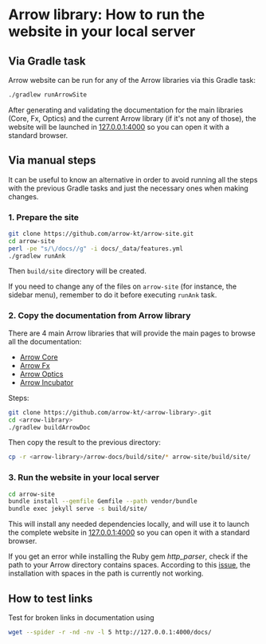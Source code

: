 # Arrow library: How to run the website in your local server

## Via Gradle task

Arrow website can be run for any of the Arrow libraries via this Gradle task:

```sh
./gradlew runArrowSite
```

After generating and validating the documentation for the main libraries (Core, Fx, Optics) and the current Arrow library (if it's not any of those), the website will be launched in [127.0.0.1:4000](http://127.0.0.1:4000) so you can open it with a standard browser.

## Via manual steps

It can be useful to know an alternative in order to avoid running all the steps with the previous Gradle tasks and just the necessary ones when making changes.

### 1. Prepare the site

```sh
git clone https://github.com/arrow-kt/arrow-site.git
cd arrow-site
perl -pe "s/\/docs//g" -i docs/_data/features.yml
./gradlew runAnk
```

Then `build/site` directory will be created.

If you need to change any of the files on `arrow-site` (for instance, the sidebar menu), remember to do it before executing `runAnk` task.

### 2. Copy the documentation from Arrow library

There are 4 main Arrow libraries that will provide the main pages to browse all the documentation:

* [Arrow Core](https://github.com/arrow-kt/arrow-core)
* [Arrow Fx](https://github.com/arrow-kt/arrow-fx)
* [Arrow Optics](https://github.com/arrow-kt/arrow-optics)
* [Arrow Incubator](https://github.com/arrow-kt/arrow-incubator)

Steps:

```sh
git clone https://github.com/arrow-kt/<arrow-library>.git
cd <arrow-library>
./gradlew buildArrowDoc
```

Then copy the result to the previous directory:

```sh
cp -r <arrow-library>/arrow-docs/build/site/* arrow-site/build/site/
```

### 3. Run the website in your local server

```sh
cd arrow-site
bundle install --gemfile Gemfile --path vendor/bundle
bundle exec jekyll serve -s build/site/
```

This will install any needed dependencies locally, and will use it to launch the complete website in [127.0.0.1:4000](http://127.0.0.1:4000) so you can open it with a standard browser.

If you get an error while installing the Ruby gem _http_parser_, check if the path to your Arrow directory contains spaces. According to this [issue](https://github.com/tmm1/http_parser.rb/issues/47), the installation with spaces in the path is currently not working.

## How to test links

Test for broken links in documentation using

```sh
wget --spider -r -nd -nv -l 5 http://127.0.0.1:4000/docs/
```
